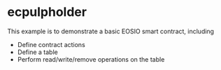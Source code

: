# ecpulpholder

This example is to demonstrate a basic EOSIO smart contract, including

- Define contract actions
- Define a table
- Perform read/write/remove operations on the table
